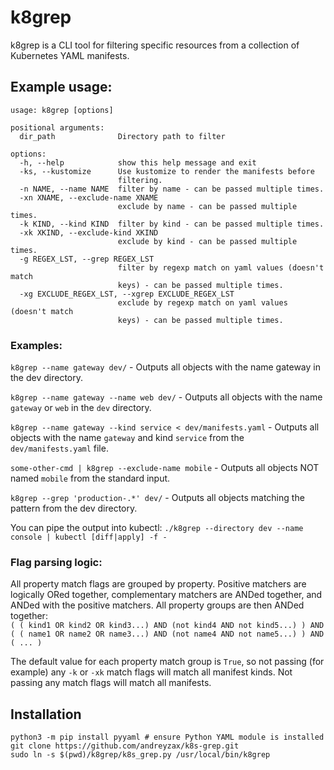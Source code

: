 # k8grep


k8grep is a CLI tool for filtering specific resources from a collection of Kubernetes YAML manifests.


## Example usage:
```
usage: k8grep [options]

positional arguments:
  dir_path              Directory path to filter

options:
  -h, --help            show this help message and exit
  -ks, --kustomize      Use kustomize to render the manifests before
                        filtering.
  -n NAME, --name NAME  filter by name - can be passed multiple times.
  -xn XNAME, --exclude-name XNAME
                        exclude by name - can be passed multiple times.
  -k KIND, --kind KIND  filter by kind - can be passed multiple times.
  -xk XKIND, --exclude-kind XKIND
                        exclude by kind - can be passed multiple times.
  -g REGEX_LST, --grep REGEX_LST
                        filter by regexp match on yaml values (doesn't match
                        keys) - can be passed multiple times.
  -xg EXCLUDE_REGEX_LST, --xgrep EXCLUDE_REGEX_LST
                        exclude by regexp match on yaml values (doesn't match
                        keys) - can be passed multiple times.
```

### Examples:
`k8grep --name gateway dev/` - Outputs all objects with the name gateway in the dev directory.

`k8grep --name gateway --name web dev/` - Outputs all objects with the name `gateway` or `web` in the `dev` directory.

`k8grep --name gateway --kind service < dev/manifests.yaml` - Outputs all objects with the name `gateway` and kind `service` from the `dev/manifests.yaml` file.

`some-other-cmd | k8grep --exclude-name mobile` - Outputs all objects NOT named `mobile` from the standard input.

`k8grep --grep 'production-.*' dev/` - Outputs all objects matching the pattern from the dev directory.

You can pipe the output into kubectl: `./k8grep --directory dev --name console | kubectl [diff|apply] -f -`

### Flag parsing logic:
All property match flags are grouped by property. Positive matchers are logically ORed together, complementary matchers are ANDed together, and ANDed with the positive matchers. All property groups are then ANDed together:\
`( ( kind1 OR kind2 OR kind3...) AND (not kind4 AND not kind5...) ) AND ( ( name1 OR name2 OR name3...) AND (not name4 AND not name5...) ) AND ( ... )`

The default value for each property match group is `True`, so not passing (for example) any `-k` or `-xk` match flags will match all manifest kinds. Not passing any match flags will match all manifests.

## Installation
```
python3 -m pip install pyyaml # ensure Python YAML module is installed
git clone https://github.com/andreyzax/k8s-grep.git
sudo ln -s $(pwd)/k8grep/k8s_grep.py /usr/local/bin/k8grep
```
